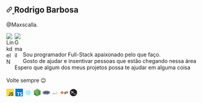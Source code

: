 <article class="markdown-body entry-content container-lg f5" itemprop="text">
    <h1>
        <a id="user-content-rodrigo-barbosa" class="anchor" aria-hidden="true" href="#rodrigo-barbosa">
            <svg class="octicon octicon-link" viewBox="0 0 16 16" version="1.1" width="16" height="16" aria-hidden="true">
                <path
                    fill-rule="evenodd"
                    d="M7.775 3.275a.75.75 0 001.06 1.06l1.25-1.25a2 2 0 112.83 2.83l-2.5 2.5a2 2 0 01-2.83 0 .75.75 0 00-1.06 1.06 3.5 3.5 0 004.95 0l2.5-2.5a3.5 3.5 0 00-4.95-4.95l-1.25 1.25zm-4.69 9.64a2 2 0 010-2.83l2.5-2.5a2 2 0 012.83 0 .75.75 0 001.06-1.06 3.5 3.5 0 00-4.95 0l-2.5 2.5a3.5 3.5 0 004.95 4.95l1.25-1.25a.75.75 0 00-1.06-1.06l-1.25 1.25a2 2 0 01-2.83 0z">
                </path>
            </svg>
        </a>
        <font style="vertical-align: inherit;">
            <font style="vertical-align: inherit;">
                Rodrigo Barbosa
            </font>
        </font>
    </h1>
    <p>
        <font style="vertical-align: inherit;">
            <font style="vertical-align: inherit;">
                @Maxscalla.
            </font>
        </font>
    </p>
    <p>
        <a target="_blank" href="https://www.linkedin.com/in/rodrigo-barbosa-7a1429157/">
            <img align="left" alt="LinkdeIN" width="22px" src="https://www.flaticon.com/svg/static/icons/svg/174/174857.svg" />
        </a>
        <!-- <a target="_blank" href="https://api.whatsapp.com/send?phone=5584999828379">
            <img align="left" alt="Whatsapp" width="22px" src="https://cdn.jsdelivr.net/npm/simple-icons@v3/icons/whatsapp.svg" />
        </a> -->
        <!-- <a target="_blank" href="https://www.instagram.com/ary.clenio/">
            <img align="left" alt="Instagram" width="22px" src="https://www.flaticon.com/svg/static/icons/svg/174/174855.svg" />
        </a> -->
        <!-- <a target="_blank" href="https://dev.to/aryclenio/">
            <img align="left" alt="Devto" width="22px" src="https://cdn.jsdelivr.net/npm/simple-icons@v3/icons/dev-dot-to.svg" />
        </a> -->
        <a target="_blank" href="mailto:arycleniobarros@gmail.com">
            <img align="left" alt="Gmail" width="22px" src="https://www.flaticon.com/svg/static/icons/svg/732/732200.svg" />
        </a>
        <!-- <a target="_blank" href="https://fb.com/aryxb">
            <img align="left" alt="Facebook" width="22px" src="https://www.flaticon.com/svg/static/icons/svg/733/733547.svg" />
        </a> -->
    </p>
    <br/>
    <br/>
    <p>
        <font style="vertical-align: inherit;">
            <font style="vertical-align: inherit;">Sou programador Full-Stack apaixonado pelo que faço. </font>
            <br/>
            <font style="vertical-align: inherit;">Gosto de ajudar e insentivar pessoas que estão chegando nessa área</font>
            <br/>
            <font style="vertical-align: inherit;">Espero que algum dos meus projetos possa te ajudar em alguma coisa</font>
            <br/>
            <br/>
            <font style="vertical-align: inherit;">Volte sempre 😉 </font>
        </font>
    </p>
    <p>
        <code><img height="20" src="https://raw.githubusercontent.com/github/explore/80688e429a7d4ef2fca1e82350fe8e3517d3494d/topics/javascript/javascript.png"></code>
        <code><img height="20" src="https://raw.githubusercontent.com/github/explore/80688e429a7d4ef2fca1e82350fe8e3517d3494d/topics/typescript/typescript.png"></code>
        <code><img height="20" src="https://raw.githubusercontent.com/github/explore/80688e429a7d4ef2fca1e82350fe8e3517d3494d/topics/react/react.png"></code>
        <code><img height="20" src="https://raw.githubusercontent.com/github/explore/80688e429a7d4ef2fca1e82350fe8e3517d3494d/topics/nodejs/nodejs.png"></code>
        <!-- <code><img height="20" src="https://raw.githubusercontent.com/github/explore/80688e429a7d4ef2fca1e82350fe8e3517d3494d/topics/vue/vue.png"></code> -->
        <!-- <code><img height="20" src="https://raw.githubusercontent.com/github/explore/80688e429a7d4ef2fca1e82350fe8e3517d3494d/topics/cpp/cpp.png"></code> -->
        <code><img height="20" src="https://raw.githubusercontent.com/github/explore/80688e429a7d4ef2fca1e82350fe8e3517d3494d/topics/php/php.png"></code>
        <code><img height="20" src="https://raw.githubusercontent.com/github/explore/80688e429a7d4ef2fca1e82350fe8e3517d3494d/topics/mysql/mysql.png"></code>
        <code><img height="20" src="https://raw.githubusercontent.com/github/explore/80688e429a7d4ef2fca1e82350fe8e3517d3494d/topics/git/git.png"></code>
        <code><img height="20" src="https://raw.githubusercontent.com/github/explore/80688e429a7d4ef2fca1e82350fe8e3517d3494d/topics/terminal/terminal.png"></code>
    </p>
</article>
